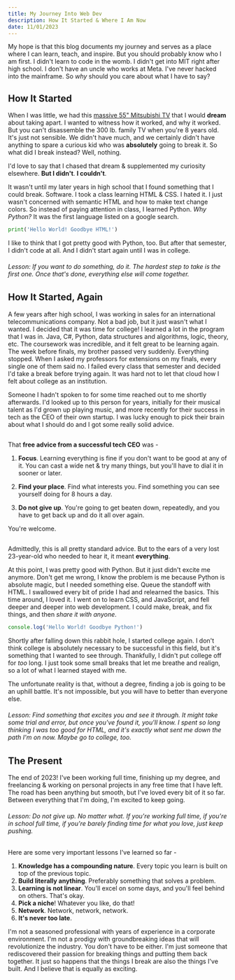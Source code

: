 ```yaml
--- 
title: My Journey Into Web Dev
description: How It Started & Where I Am Now
date: 11/01/2023
---
```


My hope is that this blog documents my journey and serves as a place where I can learn, teach, and inspire. But you should probably know who I am first. I didn't learn to code in the womb. I didn't get into MIT right after high school. I don't have an uncle who works at Meta. I've never hacked into the mainframe. So *why* should you care about what I have to say?

## How It Started
When I was little, we had this [massive 55" Mitsubishi TV](https://www.recycledgoods.com/mitsubishi-55-widescreen-rear-projection-tv-ws-55809/) that I would **dream** about taking apart. I wanted to witness how it worked, and why it worked. But you can't disassemble the 300 lb. family TV when you're 8 years old. It's just not sensible. We didn't have much, and we certainly didn't have anything to spare a curious kid who was **absolutely** going to break it. So what did I break instead? Well, nothing. 

I'd love to say that I chased that dream & supplemented my curiosity elsewhere. **But I didn't**. **I couldn't**. 

It wasn't until my later years in high school that I found something that I could break. Software. I took a class learning HTML & CSS. I hated it. I just wasn't concerned with semantic HTML and how to make text change colors. So instead of paying attention in class, I learned Python. *Why Python?* It was the first language listed on a google search. 

```python
print('Hello World! Goodbye HTML!')
```

I like to think that I got pretty good with Python, too. But after that semester, I didn't code at all. And I didn't start again until I was in college. 

###### Lesson: If you want to do something, do it. The hardest step to take is the first one. Once that's done, everything else will come together. 

## How It Started, Again
A few years after high school, I was working in sales for an international telecommunications company. Not a bad job, but it just wasn't what I wanted. I decided that it was time for college! I learned a lot in the program that I was in. Java, C#, Python, data structures and algorithms, logic, theory, etc. The coursework was incredible, and it felt great to be learning again. The week before finals, my brother passed very suddenly. Everything stopped. When I asked my professors for extensions on my finals, every single one of them said no. I failed every class that semester and decided I'd take a break before trying again. It was hard not to let that cloud how I felt about college as an institution.  

Someone I hadn't spoken to for some time reached out to me shortly afterwards. I'd looked up to this person for years, initially for their musical talent as I'd grown up playing music, and more recently for their success in tech as the CEO of their own startup. I was lucky enough to pick their brain about what I should do and I got some really solid advice. 

## 

That **free advice from a successful tech CEO** was -

1. **Focus**. Learning everything is fine if you don't want to be good at any of it. You can cast a wide net & try many things, but you'll have to dial it in sooner or later.  

2. **Find your place**. Find what interests you. Find something you can see yourself doing for 8 hours a day.

3. **Do not give up**. You're going to get beaten down, repeatedly, and you have to get back up and do it all over again. 

You're welcome. 

## 

Admittedly, this is all pretty standard advice. But to the ears of a very lost 23-year-old who needed to hear it, it meant **everything**. 

At this point, I was pretty good with Python. But it just didn't excite me anymore. Don't get me wrong, I know the problem is me because Python is absolute magic, but I needed something else. Queue the standoff with HTML. I swallowed every bit of pride I had and relearned the basics. This time around, I loved it. I went on to learn CSS, and JavaScript, and fell deeper and deeper into web development. I could make, break, and fix things, and then *share it with anyone*. 

```js
console.log('Hello World! Goodbye Python!') 
```

Shortly after falling down this rabbit hole, I started college again. I don't think college is absolutely necessary to be successful in this field, but it's something that I wanted to see through. Thankfully, I didn't put college off for *too* long. I just took some small breaks that let me breathe and realign, so a lot of what I learned stayed with me. 

The unfortunate reality is that, without a degree, finding a job is going to be an uphill battle. It's not impossible, but you will have to better than everyone else. 

###### Lesson: Find something that excites you and see it through. It might take some trial and error, but once you've found it, you'll know. I spent so long thinking I was too good for HTML, and it's exactly what sent me down the path I'm on now. Maybe go to college, too. 

## The Present
The end of 2023! I've been working full time, finishing up my degree, and freelancing & working on personal projects in any free time that I have left. The road has been anything but smooth, but I've loved every bit of it so far. Between everything that I'm doing, I'm excited to keep going. 

###### Lesson: *Do not give up*. No matter what. If you're working full time, if you're in school full time, if you're barely finding time for what you love, just keep pushing. 

## 

Here are some very important lessons I've learned so far - 
  1. **Knowledge has a compounding nature**. Every topic you learn is built on top of the previous topic.
  2. **Build literally anything**. Preferably something that solves a problem.
  3. **Learning is not linear**. You'll excel on some days, and you'll feel behind on others. That's okay.
  4. **Pick a niche**! Whatever you like, do that!
  5. **Network**. Network, network, network.
  6. **It's never too late**. 

I'm not a seasoned professional with years of experience in a corporate environment. I'm not a prodigy with groundbreaking ideas that will revolutionize the industry. You don't have to be either. I'm just someone that rediscovered their passion for breaking things and putting them back together. It just so happens that the things I break are also the things I've built. And I believe that is equally as exciting. 